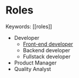 # Roles  
Keywords: [[roles]]

- Developer
    - [Front-end developer](Front-end%20Developer%20Handbook)
    - Backend developer
    - Fullstack developer
 - Product Manager
 - Quality Analyst
 
